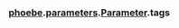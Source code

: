 ### [phoebe](phoebe.md).[parameters](phoebe.parameters.md).[Parameter](phoebe.parameters.Parameter.md).tags



